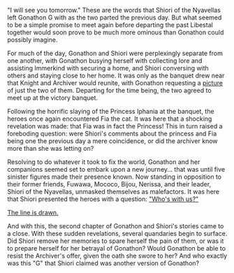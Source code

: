 <!-- title: Humble Endings, Sinister Beginnings -->

"I will see you tomorrow." These are the words that Shiori of the Nyavellas left Gonathon G with as the two parted the previous day. But what seemed to be a simple promise to meet again before departing the past Libestal together would soon prove to be much more ominous than Gonathon could possibly imagine. 

For much of the day, Gonathon and Shiori were perplexingly separate from one another, with Gonathon busying herself with collecting lore and assisting Immerkind with securing a home, and Shiori conversing with others and staying close to her home. It was only as the banquet drew near that Knight and Archiver would reunite, with Gonathon requesting a [picture](https://www.youtube.com/watch?v=IWNcqsQxuWo&t=6859s) of just the two of them. Departing for the time being, the two agreed to meet up at the victory banquet.

Following the horrific slaying of the Princess Iphania at the banquet, the heroes once again encountered Fia the cat. It was here that a shocking revelation was made: that Fia was in fact the Princess! This in turn raised a foreboding question: were Shiori's comments about the princess and Fia being one the previous day a mere coincidence, or did the archiver know more than she was letting on? 

Resolving to do whatever it took to fix the world, Gonathon and her companions seemed set to embark upon a new journey... that was until five sinister figures made their presence known. Now standing in opposition to their former friends, Fuwawa, Mococo, Bijou, Nerissa, and their leader, Shiori of the Nyavellas, unmasked themselves as malefactors. It was here that Shiori presented the heroes with a question: ["Who's with us?"](https://youtu.be/IWNcqsQxuWo?t=7795)

[The line is drawn.](#embed:https://youtu.be/IWNcqsQxuWo?t=7747)

And with this, the second chapter of Gonathon and Shiori's stories came to a close. With these sudden revelations, several quandaries begin to surface. Did Shiori remove her memories to spare herself the pain of them, or was it to prepare herself for her betrayal of Gonathon? Would Gonathon be able to resist the Archiver's offer, given the oath she swore to her? And who exactly was this "G" that Shiori claimed was another version of Gonathon? 